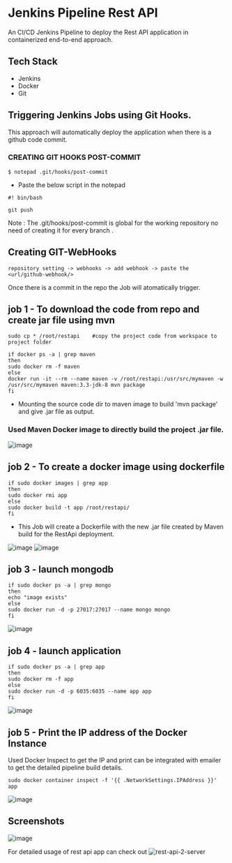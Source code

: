 # Jenkins Pipeline Rest API

An CI/CD Jenkins Pipeline to deploy the Rest API application in containerized end-to-end approach.

## Tech Stack

* Jenkins
* Docker
* Git

## Triggering Jenkins Jobs using Git Hooks.

This approach will automatically deploy the application when there is a github code commit.

### CREATING GIT HOOKS POST-COMMIT  
 
 ```
$ notepad .git/hooks/post-commit
``` 

* Paste the below script in the notepad

```
#! bin/bash

git push
```
Note : The .git/hooks/post-commit is global for the working repository no need of creating it for every branch . 
 
## Creating GIT-WebHooks
 
 ```
 repository setting -> webhooks -> add webhook -> paste the <url/github-webhook/>
 ```
 
Once there is a commit in the repo the Job will atomatically trigger.

## job 1 -  To download the code from repo and create jar file using mvn 
```
sudo cp * /root/restapi    #copy the project code from workspace to project folder

if docker ps -a | grep maven
then
sudo docker rm -f maven
else
docker run -it --rm --name maven -v /root/restapi:/usr/src/mymaven -w /usr/src/mymaven maven:3.3-jdk-8 mvn package
fi
```
* Mounting the source code dir to maven image to build 'mvn package' and give .jar file as output.

### Used Maven Docker image to directly build the project .jar file. 

![image](https://user-images.githubusercontent.com/64476159/164054044-b41cf471-3cc8-44ed-a994-1a5a37fbcb55.png)

## job 2 - To create a docker image using dockerfile
```
if sudo docker images | grep app
then
sudo docker rmi app
else
sudo docker build -t app /root/restapi/
fi
```
* This Job will create a Dockerfile with the new .jar file created by Maven build for the RestApi deployment.  

![image](https://user-images.githubusercontent.com/64476159/164054520-e306d295-aa42-4daf-91ad-eba1c706b871.png)
![image](https://user-images.githubusercontent.com/64476159/164054575-6e6c96cd-3150-428f-a34d-af6dd05b5348.png)

## job 3 -  launch mongodb
```
if sudo docker ps -a | grep mongo
then
echo "image exists"
else
sudo docker run -d -p 27017:27017 --name mongo mongo
fi
```
![image](https://user-images.githubusercontent.com/64476159/164054741-8364777a-107e-4327-bb63-5155562f2840.png)

## job 4 - launch application
```
if sudo docker ps -a | grep app
then
sudo docker rm -f app
else
sudo docker run -d -p 6035:6035 --name app app
fi
```
![image](https://user-images.githubusercontent.com/64476159/164054857-4025e747-dee7-49a1-9a0d-971a739dfda9.png)

## job 5 - Print the IP address of the Docker Instance 
Used Docker Inspect to get the IP and print can be integrated with emailer to get the detailed pipeline build details.
```
sudo docker container inspect -f '{{ .NetworkSettings.IPAddress }}' app
```
![image](https://user-images.githubusercontent.com/64476159/164055147-884a85ec-1116-424e-9a6f-ac0c301be585.png)


## Screenshots

![image](https://user-images.githubusercontent.com/64476159/164056676-4e38746b-8548-43c1-82d2-8ffedf65e1c6.png)

For detailed usage of rest api app can check out ![rest-api-2-server](https://github.com/furqano/Java-Rest-API-2-Server)

